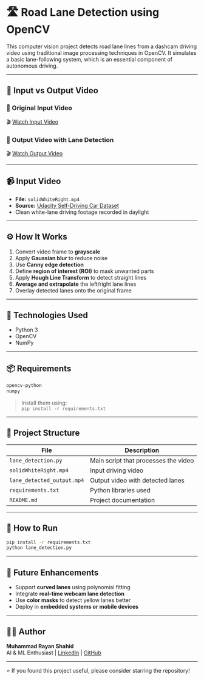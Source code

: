 # 🛣️ Road Lane Detection using OpenCV

This computer vision project detects road lane lines from a dashcam driving video using traditional image processing techniques in OpenCV. It simulates a basic lane-following system, which is an essential component of autonomous driving.

---

## 🎥 Input vs Output Video

### 🔹 Original Input Video  
🎬 [Watch Input Video]([solidWhiteRight.mp4](https://github.com/user-attachments/assets/ebac8436-086a-4314-ba5c-189f835b21c0))

### 🔸 Output Video with Lane Detection  
🎬 [Watch Output Video]([lane_detected_output.mp4](https://github.com/user-attachments/assets/88550dfa-c5ad-454e-baaf-6d43dda00984))

---

## 📹 Input Video

- **File:** `solidWhiteRight.mp4`  
- **Source:** [Udacity Self-Driving Car Dataset](https://github.com/udacity/CarND-LaneLines-P1)
- Clean white-lane driving footage recorded in daylight

---

## ⚙️ How It Works

1. Convert video frame to **grayscale**
2. Apply **Gaussian blur** to reduce noise
3. Use **Canny edge detection**
4. Define **region of interest (ROI)** to mask unwanted parts
5. Apply **Hough Line Transform** to detect straight lines
6. **Average and extrapolate** the left/right lane lines
7. Overlay detected lanes onto the original frame

---

## 🧠 Technologies Used

- Python 3
- OpenCV
- NumPy

---

## 📦 Requirements

```bash
opencv-python
numpy
```

> Install them using:  
> `pip install -r requirements.txt`

---

## 📁 Project Structure

| File                          | Description                                           |
|-------------------------------|-------------------------------------------------------|
| `lane_detection.py`           | Main script that processes the video                 |
| `solidWhiteRight.mp4`         | Input driving video                                  |
| `lane_detected_output.mp4`    | Output video with detected lanes                     |
| `requirements.txt`            | Python libraries used                                |
| `README.md`                   | Project documentation                                |

---

## 🚀 How to Run

```bash
pip install -r requirements.txt
python lane_detection.py
```

---

## 🔭 Future Enhancements

- Support **curved lanes** using polynomial fitting
- Integrate **real-time webcam lane detection**
- Use **color masks** to detect yellow lanes better
- Deploy in **embedded systems or mobile devices**

---

## 👨‍💻 Author

**Muhammad Rayan Shahid**  
AI & ML Enthusiast | [LinkedIn](https://www.linkedin.com/in/muhammadrayanshahid/) | [GitHub](https://github.com/RayanAIX)

---

⭐ If you found this project useful, please consider starring the repository!

